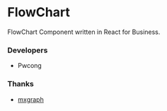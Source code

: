 # FlowChart
FlowChart Component written in React for Business.

### Developers

* Pwcong

### Thanks

* [mxgraph](https://github.com/jgraph/mxgraph)
